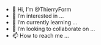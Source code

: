 - 👋 Hi, I’m @ThierryForm
- 👀 I’m interested in ...
- 🌱 I’m currently learning ...
- 💞️ I’m looking to collaborate on ...
- 📫 How to reach me ...

<!---
ThierryForm/ThierryForm is a ✨ special ✨ repository because its `README.md` (this file) appears on your GitHub profile.
You can click the Preview link to take a look at your changes.
--->
